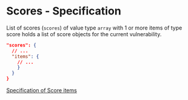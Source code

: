 # Scores - Specification

List of scores (`scores`) of value type `array` with 1 or more items of type
score holds a list of score objects for the current vulnerability.

```json
"scores": {
  // ...
  "items": {
    // ...
    }
  }
}
```

[Specification of Score items](scores/score-spec.en.md)
